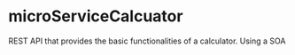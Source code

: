 # microServiceCalcuator
REST API that provides the basic functionalities of a calculator. Using a SOA
